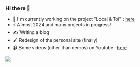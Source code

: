 ### Hi there 👋

<!--
**justinsillou/justinsillou** is a ✨ _special_ ✨ repository because its `README.md` (this file) appears on your GitHub profile.

Here are some ideas to get you started:

- 🔭 I’m currently working on ...
- 🌱 I’m currently learning ...
- 👯 I’m looking to collaborate on ...
- 🤔 I’m looking for help with ...
- 💬 Ask me about ...
- 📫 How to reach me: ...
- 😄 Pronouns: ...
- ⚡ Fun fact: ...
-->

- 🌿 I'm currently working on the project "Local & Toi" : [here](https://forms.gle/G9TjPHdAoMaBM7uz9)
- ⚡ Almost 2024 and many projects in progress!
- ✍️ Writing a blog
- 🖌️ Redesign of the personal site (finally)
- 📹 Some videos (other than demos) on Youtube : [here](https://www.youtube.com/channel/UCthtWlmreVMa2u0uMl87DJg)

![](https://raw.githubusercontent.com/justinsillou/justinsillou.github.io/master/gif.gif)

<!-- 
![LeetCode Stats](https://leetcode.card.workers.dev/justinsillou?theme=default&font=baloo&extension=null)
-->
